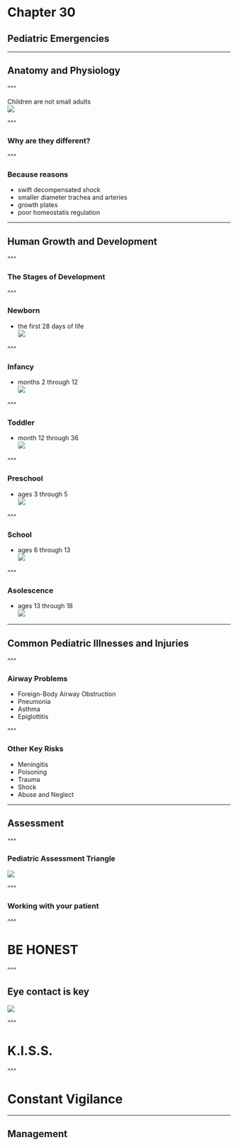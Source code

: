 # Chapter 30
## Pediatric Emergencies

---

## Anatomy and Physiology

^^^

Children are not small adults  
![](http://1v1d1e1lmiki1lgcvx32p49h8fe.wpengine.netdna-cdn.com/wp-content/uploads/2016/10/the-boss-baby-alec-baldwin-960x600.jpg)  


^^^

### Why are they different?

^^^

### Because reasons  
- swift decompensated shock <!-- .element: class="fragment" -->  
- smaller diameter trachea and arteries <!-- .element: class="fragment" -->  
- growth plates <!-- .element: class="fragment" -->  
- poor homeostatis regulation <!-- .element: class="fragment" -->  


---

## Human Growth and Development

^^^

### The Stages of Development

^^^

### Newborn  
- the first 28 days of life  
![](http://www.petsprin.com/i/2016/09/cute-newborn-babies-wallpaper-high-quality-768x480.jpg)  


^^^

### Infancy  
- months 2 through 12  
![](https://assets.babycenter.com/ims/2014/11/US_smiling-baby-diaper_wide.jpg)  


^^^

### Toddler  
- month 12 through 36  
![](http://i.imgur.com/BIH8plT.jpg)  


^^^

### Preschool  
- ages 3 through 5  
![](http://i3.ytimg.com/vi/frlDkcG8Z9E/hqdefault.jpg)  


^^^

### School  
- ages 6 through 13  
![](http://cdn.skim.gs/image/upload/v1456339309/msi/middle-school-kids_naopkp.jpg)  


^^^

### Asolescence  
- ages 13 through 18  
![](https://i.ytimg.com/vi/tOFq31JjJsY/maxresdefault.jpg)  


---

## Common Pediatric Illnesses and Injuries

^^^

### Airway Problems  
- Foreign-Body Airway Obstruction <!-- .element: class="fragment" data-fragment-index="1" -->  
- Pneumonia <!-- .element: class="fragment" data-fragment-index="1" -->  
- Asthma <!-- .element: class="fragment" data-fragment-index="1" -->  
- Epiglottitis <!-- .element: class="fragment" data-fragment-index="1" -->  


^^^

### Other Key Risks  
- Meningitis <!-- .element: class="fragment" data-fragment-index="1" -->  
- Poisoning <!-- .element: class="fragment" data-fragment-index="1" -->  
- Trauma <!-- .element: class="fragment" data-fragment-index="1" -->  
- Shock <!-- .element: class="fragment" data-fragment-index="1" -->  
- Abuse and Neglect <!-- .element: class="fragment" data-fragment-index="1" -->  


---

## Assessment

^^^

### Pediatric Assessment Triangle  
![](http://r2.emsworld.com/files/base/EMSR/image/2015/07/16x9/640x360/PediatricAssessmentTriangle.559455599cadb.jpg)  


^^^

### Working with your patient

^^^

# BE HONEST

^^^

## Eye contact is key  
![](https://media.giphy.com/media/3oAt23KKKRbtmAh1OE/giphy.gif)  


^^^

# K.I.S.S.

^^^

# Constant Vigilance

---

## Management